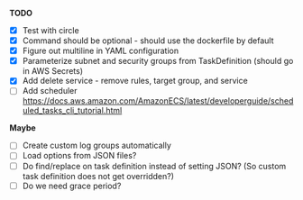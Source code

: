 **TODO**
- [X] Test with circle
- [X] Command should be optional - should use the dockerfile by default
- [X] Figure out multiline in YAML configuration
- [X] Parameterize subnet and security groups from TaskDefinition (should go in AWS Secrets)
- [X] Add delete service - remove rules, target group, and service
- [ ] Add scheduler https://docs.aws.amazon.com/AmazonECS/latest/developerguide/scheduled_tasks_cli_tutorial.html

**Maybe**
- [ ] Create custom log groups automatically
- [ ] Load options from JSON files?
- [ ] Do find/replace on task definition instead of setting JSON? (So custom task definition does not get overridden?)
- [ ] Do we need grace period?
